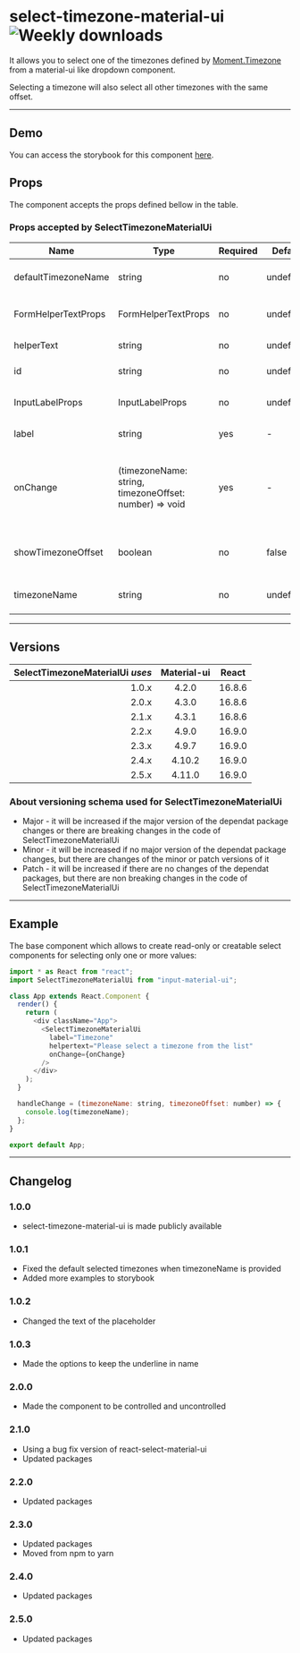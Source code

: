 # select-timezone-material-ui ![Weekly downloads](https://img.shields.io/npm/dw/select-timezone-material-ui "Weekly downloads")

It allows you to select one of the timezones defined by [Moment.Timezone](https://momentjs.com/timezone/) from a material-ui like dropdown component.

Selecting a timezone will also select all other timezones with the same offset.

---

## Demo

You can access the storybook for this component [here](https://iulian-radu-at.github.io/select-timezone-material-ui/).

## Props

The component accepts the props defined bellow in the table.

### Props accepted by SelectTimezoneMaterialUi

| Name                | Type                                                   | Required | Default   | Description                                             |
| ------------------- | ------------------------------------------------------ | -------- | --------- | ------------------------------------------------------- |
| defaultTimezoneName | string                                                 | no       | undefined | The initially selected timezone                         |
| FormHelperTextProps | FormHelperTextProps                                    | no       | undefined | The props passed to helper text                         |
| helperText          | string                                                 | no       | undefined | The helper text                                         |
| id                  | string                                                 | no       | undefined | The id of the field                                     |
| InputLabelProps     | InputLabelProps                                        | no       | undefined | The Props passed to label                               |
| label               | string                                                 | yes      | -         | The label of the field                                  |
| onChange            | (timezoneName: string, timezoneOffset: number) => void | yes      | -         | The callback function called when the option is changed |
| showTimezoneOffset  | boolean                                                | no       | false     | The options include the GMT offset if it is true        |
| timezoneName        | string                                                 | no       | undefined | The selected timezone                                   |

---

## Versions

| SelectTimezoneMaterialUi _uses_ | Material-ui | React  |
| ------------------------------: | :---------: | :----: |
|                           1.0.x |    4.2.0    | 16.8.6 |
|                           2.0.x |    4.3.0    | 16.8.6 |
|                           2.1.x |    4.3.1    | 16.8.6 |
|                           2.2.x |    4.9.0    | 16.9.0 |
|                           2.3.x |    4.9.7    | 16.9.0 |
|                           2.4.x |   4.10.2    | 16.9.0 |
|                           2.5.x |   4.11.0    | 16.9.0 |

### About versioning schema used for SelectTimezoneMaterialUi

- Major - it will be increased if the major version of the dependat package changes or there are breaking changes in the code of SelectTimezoneMaterialUi
- Minor - it will be increased if no major version of the dependat package changes, but there are changes of the minor or patch versions of it
- Patch - it will be increased if there are no changes of the dependat packages, but there are non breaking changes in the code of SelectTimezoneMaterialUi

---

## Example

The base component which allows to create read-only or creatable select components for selecting only one or more values:

```js
import * as React from "react";
import SelectTimezoneMaterialUi from "input-material-ui";

class App extends React.Component {
  render() {
    return (
      <div className="App">
        <SelectTimezoneMaterialUi
          label="Timezone"
          helpertext="Please select a timezone from the list"
          onChange={onChange}
        />
      </div>
    );
  }

  handleChange = (timezoneName: string, timezoneOffset: number) => {
    console.log(timezoneName);
  };
}

export default App;
```

---

## Changelog

### 1.0.0

- select-timezone-material-ui is made publicly available

### 1.0.1

- Fixed the default selected timezones when timezoneName is provided
- Added more examples to storybook

### 1.0.2

- Changed the text of the placeholder

### 1.0.3

- Made the options to keep the underline in name

### 2.0.0

- Made the component to be controlled and uncontrolled

### 2.1.0

- Using a bug fix version of react-select-material-ui
- Updated packages

### 2.2.0

- Updated packages

### 2.3.0

- Updated packages
- Moved from npm to yarn

### 2.4.0

- Updated packages

### 2.5.0

- Updated packages
